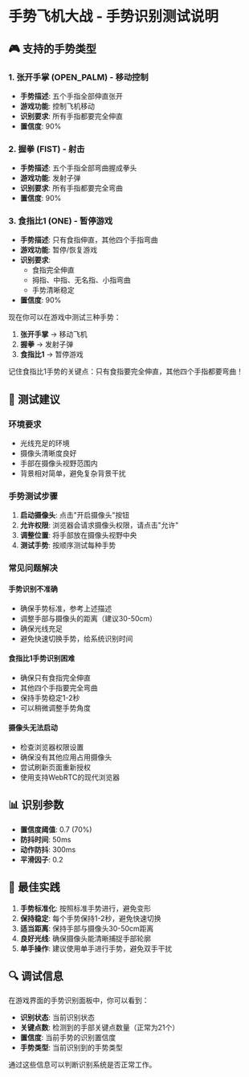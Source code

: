 # 手势飞机大战 - 手势识别测试说明

## 🎮 支持的手势类型

### 1. 张开手掌 (OPEN_PALM) - 移动控制
- **手势描述**: 五个手指全部伸直张开
- **游戏功能**: 控制飞机移动
- **识别要求**: 所有手指都要完全伸直
- **置信度**: 90%

### 2. 握拳 (FIST) - 射击
- **手势描述**: 五个手指全部弯曲握成拳头
- **游戏功能**: 发射子弹
- **识别要求**: 所有手指都要完全弯曲
- **置信度**: 90%

### 3. 食指比1 (ONE) - 暂停游戏
- **手势描述**: 只有食指伸直，其他四个手指弯曲
- **游戏功能**: 暂停/恢复游戏
- **识别要求**: 
  - 食指完全伸直
  - 拇指、中指、无名指、小指弯曲
  - 手势清晰稳定
- **置信度**: 90%

现在你可以在游戏中测试三种手势：

1. **张开手掌** → 移动飞机
2. **握拳** → 发射子弹  
3. **食指比1** → 暂停游戏

记住食指比1手势的关键点：只有食指要完全伸直，其他四个手指都要弯曲！

## 🔧 测试建议

### 环境要求
- 光线充足的环境
- 摄像头清晰度良好
- 手部在摄像头视野范围内
- 背景相对简单，避免复杂背景干扰

### 手势测试步骤
1. **启动摄像头**: 点击"开启摄像头"按钮
2. **允许权限**: 浏览器会请求摄像头权限，请点击"允许"
3. **调整位置**: 将手部放在摄像头视野中央
4. **测试手势**: 按顺序测试每种手势

### 常见问题解决

#### 手势识别不准确
- 确保手势标准，参考上述描述
- 调整手部与摄像头的距离（建议30-50cm）
- 确保光线充足
- 避免快速切换手势，给系统识别时间

#### 食指比1手势识别困难
- 确保只有食指完全伸直
- 其他四个手指要完全弯曲
- 保持手势稳定1-2秒
- 可以稍微调整手势角度

#### 摄像头无法启动
- 检查浏览器权限设置
- 确保没有其他应用占用摄像头
- 尝试刷新页面重新授权
- 使用支持WebRTC的现代浏览器

## 📊 识别参数

- **置信度阈值**: 0.7 (70%)
- **防抖时间**: 50ms
- **动作防抖**: 300ms
- **平滑因子**: 0.2

## 🎯 最佳实践

1. **手势标准化**: 按照标准手势进行，避免变形
2. **保持稳定**: 每个手势保持1-2秒，避免快速切换
3. **适当距离**: 保持手部与摄像头30-50cm距离
4. **良好光线**: 确保摄像头能清晰捕捉手部轮廓
5. **单手操作**: 建议使用单手进行手势，避免双手干扰

## 🔍 调试信息

在游戏界面的手势识别面板中，你可以看到：
- **识别状态**: 当前识别状态
- **关键点数**: 检测到的手部关键点数量（正常为21个）
- **置信度**: 当前手势的识别置信度
- **手势类型**: 当前识别到的手势类型

通过这些信息可以判断识别系统是否正常工作。